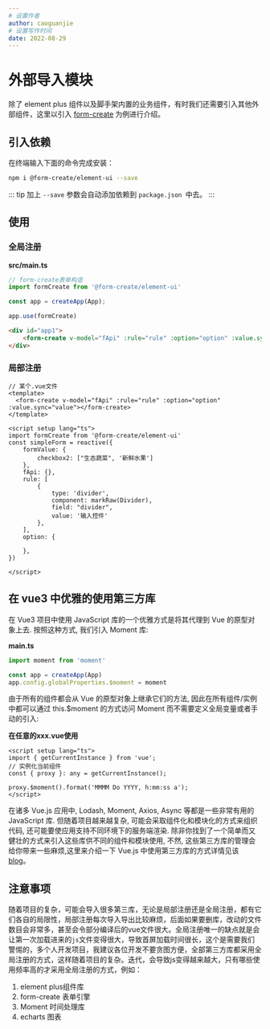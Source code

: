 ```yaml
---
# 设置作者
author: caoguanjie
# 设置写作时间
date: 2022-08-29
---
```


# 外部导入模块

除了 element plus 组件以及脚手架内置的业务组件，有时我们还需要引入其他外部组件，这里以引入 [form-create](http://www.form-create.com/v2/guide/) 为例进行介绍。

## 引入依赖

在终端输入下面的命令完成安装：

```sh
npm i @form-create/element-ui --save
```

::: tip
加上 `--save` 参数会自动添加依赖到 `package.json `中去。
:::

## 使用

### 全局注册
**src/main.ts**

```js
// form-create表单构造
import formCreate from '@form-create/element-ui'

const app = createApp(App);

app.use(formCreate)
```

```html
<div id="app1">
    <form-create v-model="fApi" :rule="rule" :option="option" :value.sync="value"></form-create>
</div>
```

### 局部注册
```vue
// 某个.vue文件
<template>
  <form-create v-model="fApi" :rule="rule" :option="option" :value.sync="value"></form-create>
</template>

<script setup lang="ts">
import formCreate from '@form-create/element-ui'
const simpleForm = reactive({
    formValue: {
        checkbox2: ["生态蔬菜", '新鲜水果']
    },
    fApi: {},
    rule: [
        {
            type: 'divider',
            component: markRaw(Divider),
            field: "divider",
            value: '输入控件'
        },
    ],
    option: {
       
    },
})

</script>
```

## 在 vue3 中优雅的使用第三方库

在 Vue3 项目中使用 JavaScript 库的一个优雅方式是将其代理到 Vue 的原型对象上去. 按照这种方式, 我们引入 Moment 库:

**main.ts**

```ts
import moment from 'moment'

const app = createApp(App)
app.config.globalProperties.$moment = moment

```
由于所有的组件都会从 Vue 的原型对象上继承它们的方法, 因此在所有组件/实例中都可以通过 this.$moment 的方式访问 Moment 而不需要定义全局变量或者手动的引入:

**在任意的xxx.vue使用**

```vue
<script setup lang="ts">
import { getCurrentInstance } from 'vue';
// 实例化当前组件
const { proxy }: any = getCurrentInstance();

proxy.$moment().format('MMMM Do YYYY, h:mm:ss a');
</script>

```

在诸多 Vue.js 应用中, Lodash, Moment, Axios, Async 等都是一些非常有用的 JavaScript 库. 但随着项目越来越复杂, 可能会采取组件化和模块化的方式来组织代码, 还可能要使应用支持不同环境下的服务端渲染. 除非你找到了一个简单而又健壮的方式来引入这些库供不同的组件和模块使用, 不然, 这些第三方库的管理会给你带来一些麻烦,这里来介绍一下 Vue.js 中使用第三方库的方式详情见该 [blog](https://github.com/dwqs/blog/issues/51)。

## 注意事项

随着项目的复杂，可能会导入很多第三库，无论是局部注册还是全局注册，都有它们各自的局限性，局部注册每次导入导出比较麻烦，后面如果要删库，改动的文件数目会非常多，甚至会令部分编译后的vue文件很大。全局注册唯一的缺点就是会让第一次加载进来的`js`文件变得很大，导致首屏加载时间很长，这个是需要我们警惕的，多个人开发项目，我建议各位开发不要贪图方便，全部第三方库都采用全局注册的方式，这样随着项目的复杂。迭代，会导致js变得越来越大，只有哪些使用频率高的才采用全局注册的方式，例如：
1. element plus组件库
2. form-create 表单引擎
3. Moment 时间处理库
4. echarts 图表